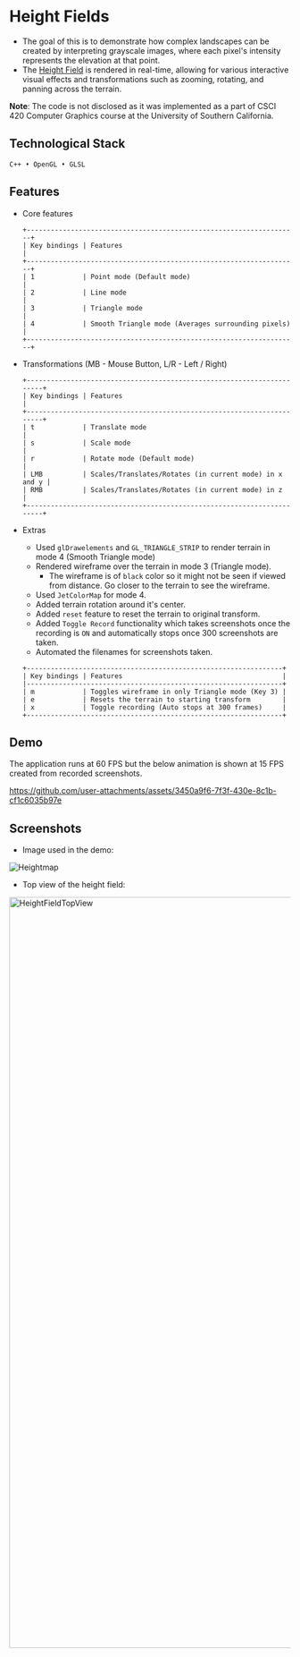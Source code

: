 # Height Fields
- The goal of this is to demonstrate how complex landscapes can be created by interpreting grayscale images, where each pixel's intensity represents the elevation at that point.
- The [Height Field](https://en.wikipedia.org/wiki/Heightmap#:~:text=In%20computer%20graphics%2C%20a%20heightmap,display%20in%203D%20computer%20graphics.) is rendered in real-time, allowing for various interactive visual effects and transformations such as zooming, rotating, and panning across the terrain.

**Note**: The code is not disclosed as it was implemented as a part of CSCI 420 Computer Graphics course at the University of Southern California.

## Technological Stack
`C++ • OpenGL • GLSL`

## Features
- Core features
  ```
  +--------------------------------------------------------------------+
  | Key bindings | Features                                            |
  +--------------------------------------------------------------------+
  | 1            | Point mode (Default mode)                           |
  | 2            | Line mode                                           |
  | 3            | Triangle mode                                       |
  | 4            | Smooth Triangle mode (Averages surrounding pixels)  |
  +--------------------------------------------------------------------+
  ```
- Transformations (MB - Mouse Button, L/R - Left / Right)
  ```
  +-----------------------------------------------------------------------+
  | Key bindings | Features                                               |
  +-----------------------------------------------------------------------+
  | t            | Translate mode                                         |
  | s            | Scale mode                                             |
  | r            | Rotate mode (Default mode)                             |
  | LMB          | Scales/Translates/Rotates (in current mode) in x and y |
  | RMB          | Scales/Translates/Rotates (in current mode) in z       |
  +-----------------------------------------------------------------------+
  ```
- Extras
    - Used `glDrawelements` and `GL_TRIANGLE_STRIP` to render terrain in mode 4 (Smooth Triangle mode)
    - Rendered wireframe over the terrain in mode 3 (Triangle mode).
        - The wireframe is of `black` color so it might not be seen if viewed from distance. Go closer to the terrain to see the wireframe.
    - Used `JetColorMap` for mode 4.
    - Added terrain rotation around it's center.
    - Added `reset` feature to reset the terrain to original transform.
    - Added `Toggle Record` functionality which takes screenshots once the recording is `ON` and automatically stops once 300 screenshots are taken.
    - Automated the filenames for screenshots taken.

  ```
  +----------------------------------------------------------------+
  | Key bindings | Features                                        |
  |----------------------------------------------------------------+
  | m            | Toggles wireframe in only Triangle mode (Key 3) |
  | e            | Resets the terrain to starting transform        |
  | x            | Toggle recording (Auto stops at 300 frames)     |
  +----------------------------------------------------------------+
  ```

## Demo
The application runs at 60 FPS but the below animation is shown at 15 FPS created from recorded screenshots.

https://github.com/user-attachments/assets/3450a9f6-7f3f-430e-8c1b-cf1c6035b97e

## Screenshots
- Image used in the demo:

![Heightmap](https://github.com/user-attachments/assets/d4529fbf-1df4-4bf2-8d6a-7022181926dd)

- Top view of the height field:

<img width="1343" alt="HeightFieldTopView" src="https://github.com/user-attachments/assets/ddca3000-0ace-4318-a844-ec8dcdde618e">





